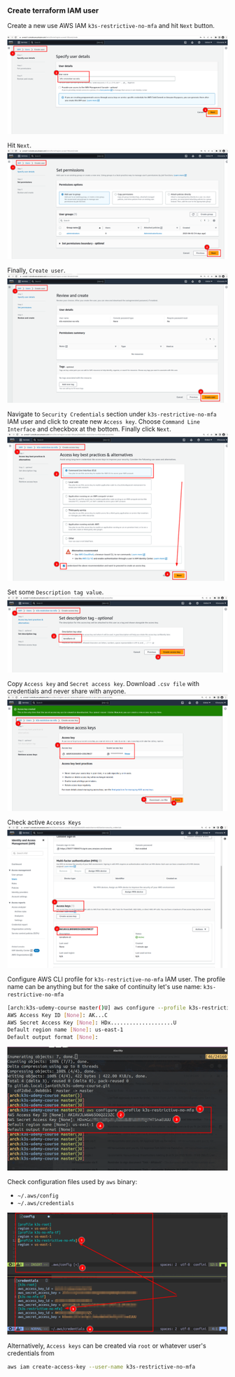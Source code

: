 ### Create terraform IAM user

Create a new use AWS IAM `k3s-restrictive-no-mfa` and hit `Next` button.

![restrictive-terraform-user](../img/rest_1.png)


Hit `Next`.
![restrictive-terraform-user](../img/rest_2.png)

Finally, `Create user`.
![restrictive-terraform-user](../img/rest_3.png)

Navigate to `Security Credentials` section under `k3s-restrictive-no-mfa` IAM user and click to create new `Access key`. Choose `Command Line Interface` and checkbox at the bottom. Finally click `Next`.
![restrictive-terraform-user](../img/rest-1.png)


Set some `Description tag value`.
![restrictive-terraform-user](../img/rest-2.png)

Copy `Access key` and `Secret access key`. Download `.csv file` with credentials and never share with anyone.
![restrictive-terraform-user](../img/rest-3.png)

Check active `Access Keys`
![restrictive-terraform-user](../img/rest-4.png)

Configure AWS CLI profile for `k3s-restrictive-no-mfa` IAM user. The profile name can be anything but for the sake of continuity let's use name: `k3s-restrictive-no-mfa`

```bash
[arch:k3s-udemy-course master()U] aws configure --profile k3s-restrictive-no-mfa
AWS Access Key ID [None]: AK...C
AWS Secret Access Key [None]: HDx....................U
Default region name [None]: us-east-1
Default output format [None]:
```
![restrictive-terraform-user](../img/rest-5.png)


Check configuration files used by `aws` binary:
- `~/.aws/config`
- `~/.aws/credentials`

![restrictive-terraform-user](../img/rest-6.png)


Alternatively, `Access keys` can be created via `root` or whatever user's credentials from


```bash
aws iam create-access-key --user-name k3s-restrictive-no-mfa
```

